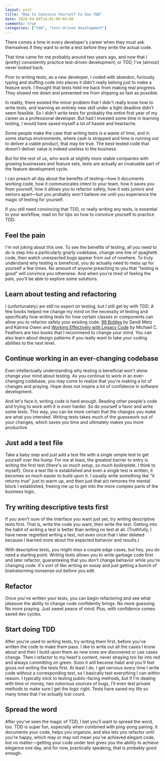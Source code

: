 ```yaml
---
layout: post
title: "How to Convince Yourself to Use TDD"
date: 2020-04-04T14:01:00-04:00
comments: true
categories: ["tdd", "test-driven development"]
---
```


There comes a time in every developer's career when they must ask themselves
if they want to write a test before they write the actual code.

That time came for me probably around two years ago, and now that I
(pretty) consistently practice test-driven development, or TDD, I've (almost) never looked back.

Prior to writing tests, as a new developer, I coded with abandon, furiously
typing and stuffing code into places it didn't really belong just to make a
feature work. I thought that tests held me back from making real progress.
They slowed me down and prevented me from shipping as fast as possible.

In reality, there existed the minor problem that I didn't
really know how to write tests, and learning an entirely new skill under a
tight deadline didn't seem feasible. So I didn't write tests for probably
the entire first year of my career as a professional developer. But had I
invested some time in learning testing, I would have saved myself a lot of
hassle and heartache.

Some people make the case that writing tests is a waste of time, and in some
startup environments, where cash is strapped and time is running out to
deliver a viable product, that may be true. The best-tested code that
doesn't deliver value is indeed useless to the business.

But for the rest of us, who work at slightly more stable companies with
growing businesses and feature sets, tests are actually an invaluable part
of the feature development cycle.

I can preach all day about the benefits of testing—how it documents working
code, how it communicates intent to your team, how it saves you from
yourself, how it allows you to refactor safely, how it sets juniors and seniors
apart—but you probably won't believe me until you experience
the magic of testing for yourself.

If you still need convincing that TDD, or really writing any tests, is
essential to your workflow, read on for tips on how to convince yourself to
practice TDD.


## Feel the pain

I'm not joking about this one. To see the benefits of testing, all you need
to do is step into a particularly gnarly codebase, change one line of
spaghetti code, then watch unexpected bugs appear from out of nowhere. To
truly understand why testing is beneficial, you do actually need to mess up
for yourself a few times. No amount of anyone preaching to you that "testing
is good" will convince you otherwise. And when you're tired of feeling the
pain, you'll be able to explore some solutions.

## Learn about testing and refactoring

I (unfortunately) am still no expert on testing, but I still get by with
TDD. A few books helped me
change my mind on the necessity of testing and specifically how writing
tests for how certain classes or components can allow you to refactor safely
your existing code. [99 Bottles](https://www.sandimetz.com/99bottles) by Sandi Metz
and Katrina Owen and [Working Effectively with Legacy Code](https://www.amazon.com/Working-Effectively-Legacy-Michael-Feathers/dp/0131177052) by Michael C. Feathers
are two books that I recommend to change your
mind. You can also learn about design patterns if you really want to take
your coding abilities to the next level.

## Continue working in an ever-changing codebase

Even intellectually understanding why testing is beneficial won't alone
change your mind about testing. As you continue to work in an ever-changing codebase, you may
come to realize that you're making a lot of changes and
praying. Hope does not inspire a lot of confidence in software
development.

And let's face it, writing code is hard enough. Reading other people's code
and trying to work with it is even harder. So do yourself a favor and write
some tests. This way, you can be more certain that the changes you make are
what you intended. Writing tests takes much of the guesswork out of your
changes, which saves you time and ultimately makes you more productive.

## Just add a test file

Take a baby step and just add a test file with a single simple test to get
yourself over the hump. For me at least, the greatest barrier to entry is
writing the first test (there's *so much setup*, *so much boilerplate*, I
think to myself). Once a test file is established and even a single test is
written, it becomes so much easier to build upon it. I usually write
something like "it returns true" just to warm up, and then just that act removes the
mental block I established, freeing me up to get into the more complex
parts of the business logic.

## Try writing descriptive tests first

If you aren't sure of the interface you want just yet, try writing
descriptive tests first. That is, write the code you want, then write the
test. Getting into the habit of writing a test is better than writing no
test at all. (Truthfully, I have never regretted writing a test, not even
once that I later deleted because I learned more about the expected behavior
and results.)

With descriptive tests, you might miss a couple edge cases, but hey, you do need a starting
point. Writing tests allows you to write garbage code first and later refactor, guaranteeing
that you don't change behavior while you're changing code. It's sort of like
writing an essay and just getting a bunch of brainstorming nonsense out before you edit.

## Refactor

Once you've written your tests, you can begin refactoring and see what pleasure the
ability to change code confidently brings. No more guessing. No more
praying. Just sweet peace of mind. Plus, with confidence comes saved dev
cycles.

## Start doing TDD

After you're used to writing tests, try writing them first, before you've written the code to make them pass.
I like to write out all the cases I know about
and then I build upon them as new ones are discovered or use cases change. Then I refactor to my heart's content, never straying too far into red and always committing on green.
Soon it will become habit and you'll feel gross *not* writing the tests
first. At least I do. I get nervous every time I write code without a
corresponding test, so I basically test everything I can within reason. I
typically stick to testing public-facing methods, but if I'm dealing with
time or money, two notorious sources of bugs, I'll even test private methods
to make sure I get the logic right. Tests have saved my life so many times
that I've actually lost count.

## Spread the word

After you've seen the magic of TDD, I bet you'll want to spread the word,
too. TDD is super fun, especially when combined with
ping-pong pairing. It documents your code, helps you organize, and also lets
you refactor until you're happy, which may or may not mean you've achieved
elegant code, but no matter—getting your code under test gives you the
ability to achieve elegance one day, and for now, practically speaking, that is probably good enough.



